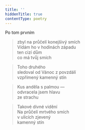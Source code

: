 ```yaml
---
title: ''
hiddenTitle: true
contentType: poetry
---
```


>   

>   

Po tom prvním

> zbyl na průčelí konejšivý smích  
> Vídám ho v hodinách západu  
> ten cizí dům  
> co má tvůj smích

> Toho druhého  
> sledoval od Vánoc z povzdálí  
> vzpřímený kamenný stín

> Kus anděla s palmou —  
> odvracela jsem hlavu  
> ze strachu

> Takové divné vidění  
> Na průčelí mrtvého smích  
> v ulicích zjevený  
> kamenný stín

